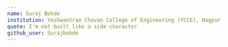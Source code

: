```yaml
---
name: Suraj Bokde
institution: Yeshwantrao Chavan College of Engineering (YCCE), Nagpur
quote: I'm not built like a side character
github_user: Surajbokde
---
```

